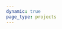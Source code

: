 ```yaml
---
dynamic: true
page_type: projects
---
```


<script setup>
import { useData } from 'vitepress'
import { computed } from 'vue'
const { params, frontmatter: f } = useData()

const events = computed(() => [...f.value?.events].sort((a, b) => (new Date(a.date)).getTime() > (new Date(b.date)).getTime() ? -1 : 1))

const partners = computed(() => {
  return f.value?.partners?.sort((a,b)=> a.sort < b.sort ? 1:-1)
})

</script>

<youtube-embed v-if="f?.youtube_video" :video="f.youtube_video"></youtube-embed>

<!-- @content -->
